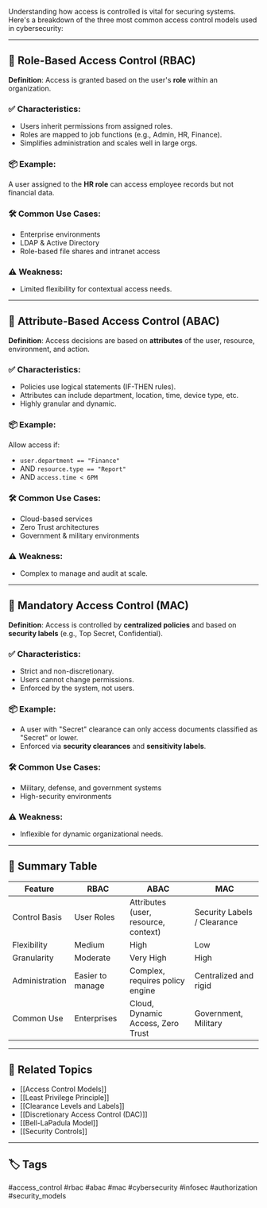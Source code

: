 Understanding how access is controlled is vital for securing systems. Here's a breakdown of the three most common access control models used in cybersecurity:

---

## 🔐 Role-Based Access Control (RBAC)

**Definition**: Access is granted based on the user's **role** within an organization.

### ✅ Characteristics:
- Users inherit permissions from assigned roles.
- Roles are mapped to job functions (e.g., Admin, HR, Finance).
- Simplifies administration and scales well in large orgs.

### 📦 Example:
A user assigned to the **HR role** can access employee records but not financial data.

### 🛠 Common Use Cases:
- Enterprise environments
- LDAP & Active Directory
- Role-based file shares and intranet access

### ⚠️ Weakness:
- Limited flexibility for contextual access needs.

---

## 🎯 Attribute-Based Access Control (ABAC)

**Definition**: Access decisions are based on **attributes** of the user, resource, environment, and action.

### ✅ Characteristics:
- Policies use logical statements (IF-THEN rules).
- Attributes can include department, location, time, device type, etc.
- Highly granular and dynamic.

### 📦 Example:
Allow access if:
- `user.department == "Finance"`
- AND `resource.type == "Report"`
- AND `access.time < 6PM`

### 🛠 Common Use Cases:
- Cloud-based services
- Zero Trust architectures
- Government & military environments

### ⚠️ Weakness:
- Complex to manage and audit at scale.

---

## 🧱 Mandatory Access Control (MAC)

**Definition**: Access is controlled by **centralized policies** and based on **security labels** (e.g., Top Secret, Confidential).

### ✅ Characteristics:
- Strict and non-discretionary.
- Users cannot change permissions.
- Enforced by the system, not users.

### 📦 Example:
- A user with "Secret" clearance can only access documents classified as "Secret" or lower.
- Enforced via **security clearances** and **sensitivity labels**.

### 🛠 Common Use Cases:
- Military, defense, and government systems
- High-security environments

### ⚠️ Weakness:
- Inflexible for dynamic organizational needs.

---

## 🧾 Summary Table

| Feature               | RBAC                       | ABAC                                         | MAC                                     |
|-----------------------|----------------------------|-----------------------------------------------|------------------------------------------|
| Control Basis         | User Roles                 | Attributes (user, resource, context)          | Security Labels / Clearance              |
| Flexibility           | Medium                     | High                                          | Low                                      |
| Granularity           | Moderate                   | Very High                                     | High                                     |
| Administration        | Easier to manage           | Complex, requires policy engine               | Centralized and rigid                    |
| Common Use            | Enterprises                | Cloud, Dynamic Access, Zero Trust             | Government, Military                     |

---

## 📌 Related Topics

- [[Access Control Models]]
- [[Least Privilege Principle]]
- [[Clearance Levels and Labels]]
- [[Discretionary Access Control (DAC)]]
- [[Bell-LaPadula Model]]
- [[Security Controls]]

---

## 🏷 Tags

#access_control #rbac #abac #mac #cybersecurity #infosec #authorization #security_models
